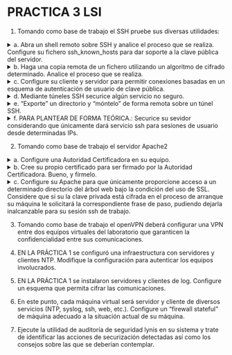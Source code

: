 # PRACTICA 3 LSI

1. Tomando como base de trabajo el SSH pruebe sus diversas utilidades:
<details>
  <summary> a. Abra un shell remoto sobre SSH y analice el proceso que se realiza. Configure su fichero ssh_known_hosts para dar soporte a la clave pública del servidor.</summary>

- Creamos el archivo ssh_known_host con la salida del ssh-keyscan a la IP de nuestro compañero:
```console
root@debian:/home/lsi# touch /etc/ssh/ssh_known_hosts
root@debian:/home/lsi# ssh-keyscan 10.11.48.183 >> /etc/ssh/ssh_known_hosts 
```
- Vaciamos el archivo known_host de nuesta carpeta .ssh y probamos a hacer ssh
```console
root@debian:/home/lsi# echo "" > /home/lsi/.ssh/known_hosts
root@debian:/home/lsi# ssh lsi@10.11.49.106
lsi@10.11.48.183's password: 
```
- Y vemos que no pone el mensaje de add new fingerprint, por lo que está bien configurado.



</details>

<details>
  <summary> b. Haga una copia remota de un fichero utilizando un algoritmo de cifrado determinado. Analice el proceso que se realiza.</summary>

- /etc/ssh/ssh_config : Cipher -> peodemos indicar que algoritmos de cifrados permitimos y el orden de preferencia.
- Con ssh -Q cipher : podemos ver los diferentes algoritmos de cifrado que podemos usar.
- Utilizamos scp con un determinado cifrado para hacer la copia remota de un fichero.
```console
lsi@debian:~$ scp -o Ciphers=aes128-ctr mateo.txt lsi@10.11.48.183:/home/lsi/mateo.txt
```
Esto lo que hace es cifrar el tunel que se abre para el envio del archivo.

</details>

<details>
  <summary> c. Configure su cliente y servidor para permitir conexiones basadas en un esquema de autenticación de usuario de clave pública.</summary>

- Crear par clave publica/privada en el cliente, usuario lsi:
  - -t : selecciona el algoritmo de cifrado de la clave, por defecto usa rsa asi q se puede obviar.
  - Al pedir llave de paso poner en blanco. Esto cifra la clave privada por si nos la roban, ademas si se inserta una se pedira cuando se realice la conexión ssh y no nos interesa
  - id_rsa -> clave privada
  - id_rsa.pub -> clave publica

```console
lsi@debian:~$ ssh-keygen -t rsa
```
- Meter clave pública en el servidor:
  - -i : especifica el identity_file.
  - Copia directamente en el fichero $HOME/.ssh/authorized_keys del servidor la clave pública del cliente. 
```console
lsi@debian:~$ ssh-copy-id -i $HOME/.ssh/id_rsa.pub lsi@10.11.48.183
```
  - Otra forma de hacerlo es manualmente con :
    ```console
    cat ~/.ssh/id_rsa.pub | ssh username@remote_host "mkdir -p ~/.ssh && cat >> ~/.ssh/authorized_keys"
    ```
</details>

<details>
  <summary> d. Mediante túneles SSH securice algún servicio no seguro.</summary>

  - Redireccionamiento de puertos ssh: es un mecanismo ssh para tunelizar puertos de aplicaciones desde el cliente al servidor o viceversa. Se usa para añadir criptología a aplicaciones, saltarse firewalls, etc.
  - Hay tres tipos :
    - Local Forwarding (-L)
    - Remote Forwarding
    - Dynamic Forwarding
```console
ssh -P -L sourcePort:forwardToHost:onPort connectToHost
```
Este comando se conectará mediante ssh a connectToHost y que redireccionará todo el trafico generado en el sourcePort local de la máquina forwardToHost al puerto onPort de la máquina connectToHost. Las dos máquinas tiene que ser alcanzables.

</details>

<details>
  <summary>e. “Exporte” un directorio y “móntelo” de forma remota sobre un túnel SSH.</summary>

- Primero instalar sshfs.
- Luego creamos directorio en el que se montará el directorio remoto.
  ```console
  mkdir /home/lsi/shared
  ```
- Montamos el directorio remoto
  ```console
  root@debian:/home/lsi# sshfs -o allow_other,default_permissions lsi@10.11.48.183:/home/lsi /home/lsi/shared
  ```
  Ahora la carpeta shared esta conectada al escritorio de compañero.
- Si queremos desmontarlo
  ```console
  sudo umount /home/lsi/shared
  ```
  
</details>

<details>
  <summary>f. PARA PLANTEAR DE FORMA TEÓRICA.: Securice su sevidor considerando que únicamente dará servicio ssh para sesiones de usuario desde determinadas IPs.</summary>
</details>

2. Tomando como base de trabajo el servidor Apache2

<details>
  <summary>a. Configure una Autoridad Certificadora en su equipo.</summary>
</details>
<details>
  <summary> b. Cree su propio certificado para ser firmado por la Autoridad Certificadora. Bueno, y fírmelo.</summary>
</details>
<details>
  <summary>c. Configure su Apache para que únicamente proporcione acceso a un
determinado directorio del árbol web bajo la condición del uso de SSL. Considere que si su la clave privada está cifrada en el proceso de arranque su máquina le solicitará la correspondiente frase de paso, pudiendo dejarla inalcanzable para su sesión ssh de trabajo.</summary>
</details>

3. Tomando como base de trabajo el openVPN deberá configurar una VPN entre dos equipos virtuales del laboratorio que garanticen la confidencialidad entre sus comunicaciones.


4. EN LA PRÁCTICA 1 se configuró una infraestructura con servidores y clientes NTP. Modifique la configuración para autenticar los equipos involucrados.

5. EN LA PRÁCTICA 1 se instalaron servidores y clientes de log. Configure un esquema que permita cifrar las comunicaciones.

6. En este punto, cada máquina virtual será servidor y cliente de diversos servicios (NTP, syslog, ssh, web, etc.). Configure un “firewall stateful” de máquina adecuado a la situación actual de su máquina.

7. Ejecute la utilidad de auditoría de seguridad lynis en su sistema y trate de identificar las acciones de securización detectadas así como los consejos sobre las que se deberían
contemplar.
